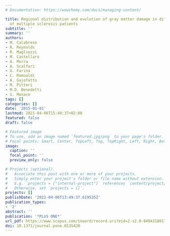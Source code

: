```yaml
---
# Documentation: https://wowchemy.com/docs/managing-content/

title: Regional distribution and evolution of gray matter damage in different populations
  of multiple sclerosis patients
subtitle: ''
summary: ''
authors:
- M. Calabrese
- R. Reynolds
- R. Magliozzi
- M. Castellaro
- A. Morra
- A. Scalfari
- G. Farina
- C. Romualdi
- A. Gajofatto
- M. Pitteri
- M.D. Benedetti
- S. Monaco
tags: []
categories: []
date: '2015-01-01'
lastmod: 2021-04-06T15:49:37+02:00
featured: false
draft: false

# Featured image
# To use, add an image named `featured.jpg/png` to your page's folder.
# Focal points: Smart, Center, TopLeft, Top, TopRight, Left, Right, BottomLeft, Bottom, BottomRight.
image:
  caption: ''
  focal_point: ''
  preview_only: false

# Projects (optional).
#   Associate this post with one or more of your projects.
#   Simply enter your project's folder or file name without extension.
#   E.g. `projects = ["internal-project"]` references `content/project/deep-learning/index.md`.
#   Otherwise, set `projects = []`.
projects: []
publishDate: '2021-04-06T13:49:37.619535Z'
publication_types:
- '2'
abstract: ''
publication: '*PLoS ONE*'
url_pdf: https://www.scopus.com/inward/record.uri?eid=2-s2.0-84943180173&doi=10.1371%2fjournal.pone.0135428&partnerID=40&md5=6cd3c7dce403abca5e7eaf257d06ff0b
doi: 10.1371/journal.pone.0135428
---
```

